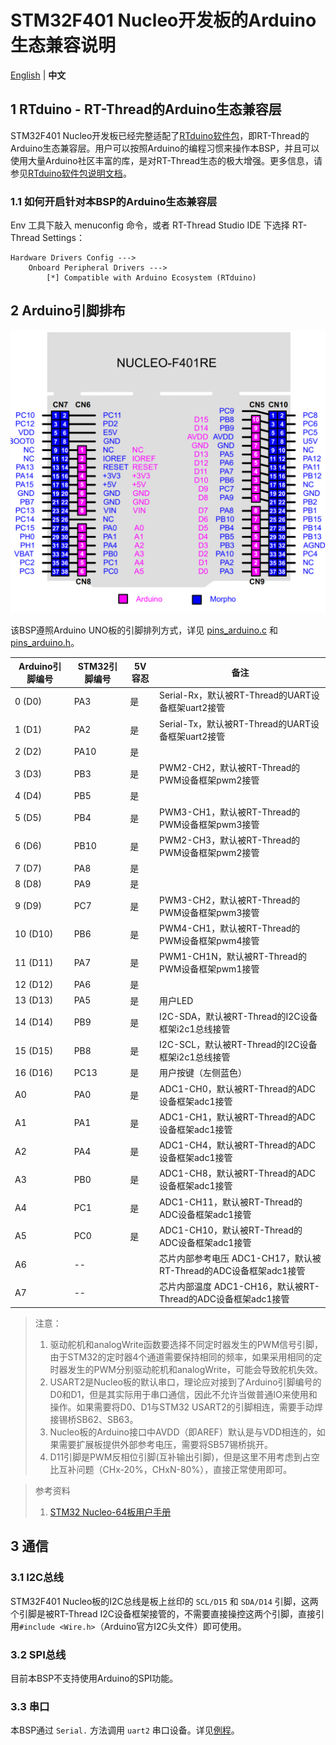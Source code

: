 # STM32F401 Nucleo开发板的Arduino生态兼容说明

[English](README.md) | **中文**

## 1 RTduino - RT-Thread的Arduino生态兼容层

STM32F401 Nucleo开发板已经完整适配了[RTduino软件包](https://github.com/RTduino/RTduino)，即RT-Thread的Arduino生态兼容层。用户可以按照Arduino的编程习惯来操作本BSP，并且可以使用大量Arduino社区丰富的库，是对RT-Thread生态的极大增强。更多信息，请参见[RTduino软件包说明文档](https://github.com/RTduino/RTduino)。

### 1.1 如何开启针对本BSP的Arduino生态兼容层

Env 工具下敲入 menuconfig 命令，或者 RT-Thread Studio IDE 下选择 RT-Thread Settings：

```Kconfig
Hardware Drivers Config --->
    Onboard Peripheral Drivers --->
        [*] Compatible with Arduino Ecosystem (RTduino)
```

## 2 Arduino引脚排布

![nucleo-f401-pinout](nucleo-f401-pinout.png)

该BSP遵照Arduino UNO板的引脚排列方式，详见 [pins_arduino.c](pins_arduino.c) 和 [pins_arduino.h](pins_arduino.h)。

| Arduino引脚编号 | STM32引脚编号 | 5V容忍 | 备注                                            |
| ----------- | --------- | ---- | --------------------------------------------- |
| 0 (D0)      | PA3       | 是    | Serial-Rx，默认被RT-Thread的UART设备框架uart2接管        |
| 1 (D1)      | PA2       | 是    | Serial-Tx，默认被RT-Thread的UART设备框架uart2接管        |
| 2 (D2)      | PA10      | 是    |                                               |
| 3 (D3)      | PB3       | 是    | PWM2-CH2，默认被RT-Thread的PWM设备框架pwm2接管           |
| 4 (D4)      | PB5       | 是    |                                               |
| 5 (D5)      | PB4       | 是    | PWM3-CH1，默认被RT-Thread的PWM设备框架pwm3接管           |
| 6 (D6)      | PB10      | 是    | PWM2-CH3，默认被RT-Thread的PWM设备框架pwm2接管           |
| 7 (D7)      | PA8       | 是    |                                               |
| 8 (D8)      | PA9       | 是    |                                               |
| 9 (D9)      | PC7       | 是    | PWM3-CH2，默认被RT-Thread的PWM设备框架pwm3接管           |
| 10 (D10)    | PB6       | 是    | PWM4-CH1，默认被RT-Thread的PWM设备框架pwm4接管           |
| 11 (D11)    | PA7       | 是    | PWM1-CH1N，默认被RT-Thread的PWM设备框架pwm1接管          |
| 12 (D12)    | PA6       | 是    |                                               |
| 13 (D13)    | PA5       | 是    | 用户LED                                         |
| 14 (D14)    | PB9       | 是    | I2C-SDA，默认被RT-Thread的I2C设备框架i2c1总线接管          |
| 15 (D15)    | PB8       | 是    | I2C-SCL，默认被RT-Thread的I2C设备框架i2c1总线接管          |
| 16 (D16)    | PC13      | 是    | 用户按键（左侧蓝色）                                    |
| A0          | PA0       | 是    | ADC1-CH0，默认被RT-Thread的ADC设备框架adc1接管           |
| A1          | PA1       | 是    | ADC1-CH1，默认被RT-Thread的ADC设备框架adc1接管           |
| A2          | PA4       | 是    | ADC1-CH4，默认被RT-Thread的ADC设备框架adc1接管           |
| A3          | PB0       | 是    | ADC1-CH8，默认被RT-Thread的ADC设备框架adc1接管           |
| A4          | PC1       | 是    | ADC1-CH11，默认被RT-Thread的ADC设备框架adc1接管          |
| A5          | PC0       | 是    | ADC1-CH10，默认被RT-Thread的ADC设备框架adc1接管          |
| A6          | --        |      | 芯片内部参考电压 ADC1-CH17，默认被RT-Thread的ADC设备框架adc1接管 |
| A7          | --        |      | 芯片内部温度 ADC1-CH16，默认被RT-Thread的ADC设备框架adc1接管   |

> 注意：
> 
> 1. 驱动舵机和analogWrite函数要选择不同定时器发生的PWM信号引脚，由于STM32的定时器4个通道需要保持相同的频率，如果采用相同的定时器发生的PWM分别驱动舵机和analogWrite，可能会导致舵机失效。
> 2. USART2是Nucleo板的默认串口，理论应对接到了Arduino引脚编号的D0和D1，但是其实际用于串口通信，因此不允许当做普通IO来使用和操作。如果需要将D0、D1与STM32 USART2的引脚相连，需要手动焊接锡桥SB62、SB63。
> 3. Nucleo板的Arduino接口中AVDD（即AREF）默认是与VDD相连的，如果需要扩展板提供外部参考电压，需要将SB57锡桥挑开。
> 4. D11引脚是PWM反相位引脚(互补输出引脚)，但是这里不用考虑到占空比互补问题（CHx-20%，CHxN-80%），直接正常使用即可。

> 参考资料
> 
> 1. [STM32 Nucleo-64板用户手册](https://www.st.com/resource/en/user_manual/um1724-stm32-nucleo64-boards-mb1136-stmicroelectronics.pdf)

## 3 通信

### 3.1 I2C总线

STM32F401 Nucleo板的I2C总线是板上丝印的 `SCL/D15` 和 `SDA/D14` 引脚，这两个引脚是被RT-Thread I2C设备框架接管的，不需要直接操控这两个引脚，直接引用`#include <Wire.h>`（Arduino官方I2C头文件）即可使用。

### 3.2 SPI总线

目前本BSP不支持使用Arduino的SPI功能。

### 3.3 串口

本BSP通过 `Serial.` 方法调用 `uart2` 串口设备。详见[例程](https://github.com/RTduino/RTduino/blob/master/examples/Basic/helloworld.cpp)。
